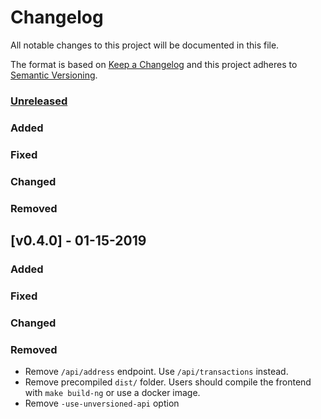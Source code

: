 # Changelog
All notable changes to this project will be documented in this file.

The format is based on [Keep a Changelog](http://keepachangelog.com/en/1.0.0/)
and this project adheres to [Semantic Versioning](http://semver.org/spec/v2.0.0.html).

### [Unreleased]

### Added

### Fixed

### Changed

### Removed

## [v0.4.0] - 01-15-2019

### Added

### Fixed

### Changed

### Removed

- Remove `/api/address` endpoint. Use `/api/transactions` instead.
- Remove precompiled `dist/` folder. Users should compile the frontend with `make build-ng` or use a docker image.
- Remove `-use-unversioned-api` option

[Unreleased]: https://github.com/skycoin/skycoin/compare/master...develop
[0.25.0]: https://github.com/skycoin/skycoin/compare/v0.4.0...v0.3.0
